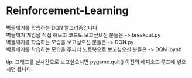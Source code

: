 # Reinforcement-Learning

벽돌깨기를 학습하는 DQN 알고리즘입니다.  
벽돌깨기 게임을 직접 해보고 코드도 보고싶으신 분들은 -> breakout.py  
벽돌깨기를 학습하는 모습을 보고싶으신 분들은 -> DQN.py  
벽돌깨기를 학습하는 모습을 주피터 노트북으로 보고싶으신 분들은 -> DQN.ipynb  

tip. 그래프를 실시간으로 보고싶으시면 pygame.quit() 이전의 에피소드 루프에 넣으시면 됩니다.
